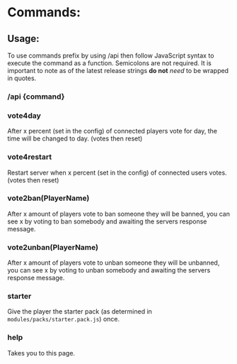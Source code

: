 # Commands:

## Usage:
To use commands prefix by using /api then follow JavaScript syntax to execute the command as a function. Semicolons are not required. It is important to note as of the latest release strings **do not** *need* to be wrapped in quotes.

### /api {command}

### vote4day
After x percent (set in the config) of connected players vote for day, the time will be changed to day. (votes then reset)

### vote4restart
Restart server when x percent (set in the config) of connected users votes. (votes then reset)

### vote2ban(PlayerName)
After x amount of players vote to ban someone they will be banned, you can see x
by voting to ban somebody and awaiting the servers response message.

### vote2unban(PlayerName)
After x amount of players vote to unban someone they will be unbanned, you can see x
by voting to unban somebody and awaiting the servers response message.

### starter
Give the player the starter pack (as determined in `modules/packs/starter.pack.js`) once.

### help
Takes you to this page.